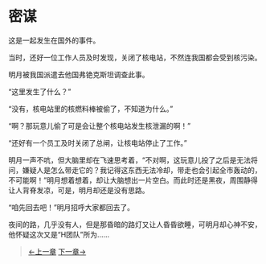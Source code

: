 # 密谋

这是一起发生在国外的事件。

当时，还好一位工作人员及时发现，关闭了核电站，不然连我国都会受到核污染。

明月被我国派遣去他国弗铯克斯坦调查此事。

“这里发生了什么？”

“没有，核电站里的核燃料棒被偷了，不知道为什么。”

“啊？那玩意儿偷了可是会让整个核电站发生核泄漏的啊！”

“还好有一个员工及时关闭了总闸，让核电站停止了工作。”

明月一声不吭，但大脑里却在飞速思考着，“不对啊，这玩意儿投了之后是无法将问，嫌疑人是怎么带走它的？我记得这东西无法冷却，带走也会引起全市轰动的，不可能啊！”明月想着想着，却让大脑想出一片空白。而此时还是黑夜，周围静得让人背脊发凉，可是，明月却还是没有思路。

“咱先回去吧！”明月招呼大家都回去了。

夜间的路，几乎没有人，但是那昏暗的路灯又让人昏昏欲睡，可明月却心神不安，他怀疑这次又是“H团队”所为……

> [←上一章](/zh-cn/detective/part1/chapter5.md)  [下一章→](/zh-cn/detective/part2/chapter2.md)
